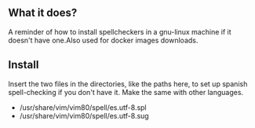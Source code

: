 <!---  -->
<!---       dP                dP       dP                                                          dP          -->
<!---       88                88       88                                                          88          -->
<!---       88d888b. .d8888b. 88d888b. 88d888b. .d8888b. .d8888b. .d8888b. .d8888b. .d8888b. .d888b88 .d8888b. -->
<!---       88'  `88 88'  `88 88'  `88 88'  `88 88ooood8 Y8ooooo. 88'  `"" 88'  `"" 88'  `88 88'  `88 88ooood8 -->
<!---       88    88 88.  .88 88.  .88 88.  .88 88.  ...       88 88.  ... 88.  ... 88.  .88 88.  .88 88.  ... -->
<!---       dP    dP `88888P' 88Y8888' 88Y8888' `88888P' `88888P' `88888P' `88888P' `88888P' `88888P8 `88888P' -->
<!---                                                                                                    -->
<!---                                                                                             -->
<!---                                   i8@@8Li.                t@8000                                   -->
<!---                                 .GitL:::GGGC;             G8ifGt80LtL11,.                          -->
<!---                                  C,Li;i8i;Ci:ti  i11i:;i::i00ii;;ifffi;;f@8                        -->
<!---                                  ,L;0L88iCf;L01f.   ,;  ifG0101f0t:;:;;;1GC                        -->
<!---                                    t@80CL0LfC,    ,1i :;ii CGti1;G8fi::fCiL:                       -->
<!---                                      L0C11tGf;      ,1;   L .;:.         Lii                       -->
<!---                                      ,i0fLGt;f1.    t:                    1.                       -->
<!---                                    ;0C8Li;t88L;:,,i  :t,          :1 .,  .t                        -->
<!---                                  18i;i;1fC8tL,      .             ,  1. :L                         -->
<!---                                1C:;G8Gf;f;             ::::      ;LG0t. iLG0CCi                    -->
<!---            ..t0fC0tGt,       iC:ifCGCt:             ;,    ;L  i G1G0C11CLCL1C88CGti                -->
<!---          ,Li;G01f01C::GC.   C8G1;:;:;              t           ii8@@@@@C  ;G81iGfitCtt1tf:         -->
<!---        .CiGtL,      :0:;8: Gi:i08@8.           ..                .ifft,       iL:.       .1        -->
<!---       .0CLfi          Ct;;08Cffti1.          .,                                f.  i   it:         -->
<!---       t1i:L            0GLf:::;;;i          ;.                                 i  :.  ;   ::       -->
<!---       0@@@;            ,iGt:::;:1          f                                    ;; ,i  i1ti        -->
<!---       C@@@.             18888@@8C         .f     :t11:                               t. i          -->
<!---       .8@0               G;:::;C8f      :;.L   ,i   , f                                            -->
<!---                          ff:C8L;;;: t81,:8::f..f    @1 1                                           -->
<!---                          G0i:::i8L10@8,,ff,f0L0. t@,.f.1                                           -->
<!---                           C1:18L:i8;88,:Lf8t:f:   : Lt:.                                           -->
<!---                           ,80C:::8t:L8f:G@G,:L   ,@8  i   ;i.                                      -->
<!---                            ,8:::t8i::C8C1@8CfG   f@G i ;;    ;1                                    -->
<!---                              tC:t8f::,;C8C1L0f     .G1f..1 G@,1                                    -->
<!---                                i0t01::::::f01,f1,iG0;1  Gf    1                                    -->
<!---                                   :tC00Lt:.      ;G,       8L1.           -->
<!---                          .LG:;                    f.  f@@1  t.            -->
<!---                      ,;.0ttC::::                   L   :t: ,:             -->
<!---                 i;ftttttttt8:::;                    .L.  :1.              -->
<!---             .:Gtttttfttttttttf;::;                                        -->
<!---         i8tttttft::Cttttttttt;::::                                        -->
<!---         tttC,.;;:::::fttttttttt::::;                                      -->
<!---       ,::1Lt8;:::::::tttttttttt;:::f                                      -->
<!---     8:0tttttttG;::::::;tttttttttt:::;                                     -->
<!---   CtfttttttttttG::::::::tttttttttt:::i                                    -->
<!---   ttttttttttttttt:::::::;tttttttttC:::                                    -->
<!---    Gtttttttttttttt:::::::Gtttttttttf::t                                   -->
<!---    .ttttttttttttttt:L.Cii;tttttttttL;f1                                   -->
<!---     Lttttttttttttttfift,8ttttttttff            -->
<!---      Gttttttttttttt0fttttttttt,                -->
<!---       tttttttt1GGttCtLtG8G                     -->
<!---        .1ft.i,.  t18i           GGGf;;;:::::;::i;:;C  -->
<!---                t          .ifi:::;:;1fft11if;L11LLf1itC8fi   -->
<!---                   ;  C8LttttCCLttttttttG1ft1f        -->
<!---                   :         t                             -->
<!---                  ;         ;                 Template-name    vim-spellchecker-configuration-reminder		 -->
<!---                 L        t                 -->
<!---               C       t                      	    Author	 Lucas_C/llucbrell/hobbescode         -->
<!---                 8    C                       -->
<!---                 ;Ct                          	    License    	GNU-license        -->
<!---  -->
<!---  -->




## What it does?

A reminder of how to install spellcheckers in a gnu-linux machine if it doesn't have one.Also used for docker images downloads.

## Install

Insert the two files in the directories, like the paths here, to set up spanish spell-checking if you don't have it. Make the same with other languages.

* /usr/share/vim/vim80/spell/es.utf-8.spl
* /usr/share/vim/vim80/spell/es.utf-8.sug


